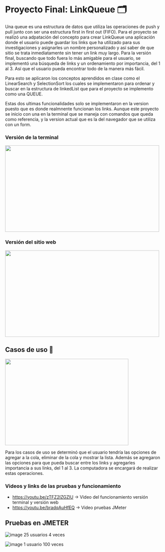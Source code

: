 

# Proyecto Final: LinkQueue 🗂

Una queue es una estructura de datos que utiliza las operaciones de push y pull junto con ser una estructura first in first out (FIFO). 
Para el proyecto se realizó una adpatación del concepto para crear LinkQueue una aplicación donde el usuario puede guardar los links que ha 
utilizado para sus investigaciones y asignarles un nombre personalizado y así saber de que sitio se trata inmediatamente sin tener un link muy largo. 
Para la versión final, buscando que todo fuera lo más amigable para el usuario, se implementó una búsqueda de links y un ordenamiento por importancia, del 1 al 3. Así que el usuario pueda encontrar todo de la manera más fácil.

Para esto se aplicaron los conceptos aprendidos en clase como el LinearSearch y SelectionSort los cuales se implementaron para ordenar y buscar en la estructura de linkedList que para el proyecto se implemento como una QUEUE.

Estas dos ultimas funcionalidades solo se implementaron en la version puesto que es donde realmnente funcionan los links. Aunque este proyecto se inicio con una en la terminal que se maneja con comandos que queda como referencia,  y la version actual que es la del navegador que se utiliza con un form. 

### Versión de la terminal

<img src="https://i.imgur.com/sWsT5pK.jpg" width="500" height="280"/>  


### Versión del sitio web

<img src="https://i.imgur.com/oRfJm6h.jpg" width="500" height="280"/>  

## Casos de uso 🔨

<img src="https://imgur.com/2GeuBzS.jpg" width="400" height="280"/> 

Para los casos de uso se determinó que el usuario tendría las opciones de agregar a la cola, eliminar de la cola y mostrar la lista. Además se agregaron las opciones para que pueda buscar entre los links y agregarles importancia a sus links, del 1 al 3. La computadora se encargará de realizar estas operaciones.



### Videos y links de las pruebas y funcionamiento

- https://youtu.be/zTFZ2IZGZlU -> Video del funcionamiento versión terminal y versión web
- https://youtu.be/bradqAuHfEQ -> Video pruebas JMeter

## Pruebas en JMETER

![image](https://user-images.githubusercontent.com/69205813/119160342-649ca880-ba15-11eb-8e54-b291ea3d60a5.png)
25 usuarios 4 veces

![image](https://user-images.githubusercontent.com/69205813/116155928-0abff180-a6a8-11eb-92f5-ff715d7ff502.png)
1 usuario 100 veces

